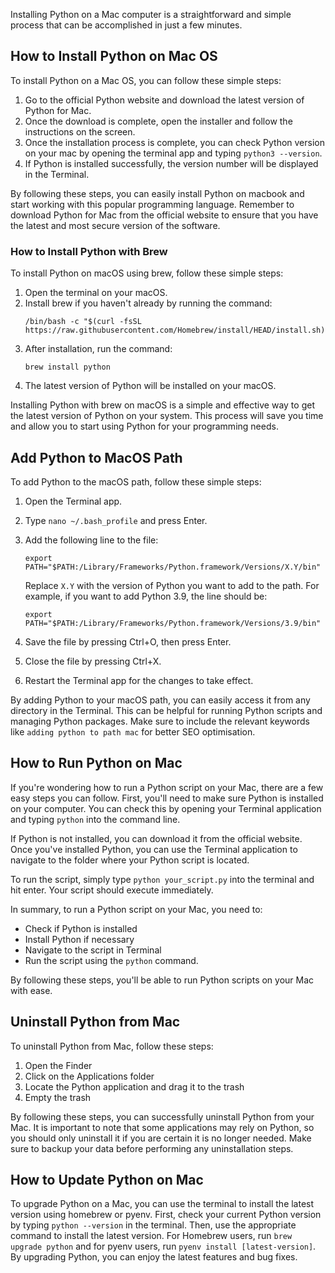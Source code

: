 Installing Python on a Mac computer is a straightforward and simple process that can be accomplished in just a few minutes. 
  
## How to Install Python on Mac OS  

To install Python on a Mac OS, you can follow these simple steps:

1. Go to the official Python website and download the latest version of Python for Mac.
2. Once the download is complete, open the installer and follow the instructions on the screen.
3. Once the installation process is complete, you can check Python version on your mac by opening the terminal app and typing `python3 --version`.
4. If Python is installed successfully, the version number will be displayed in the Terminal.

By following these steps, you can easily install Python on macbook and start working with this popular programming language. Remember to download Python for Mac from the official website to ensure that you have the latest and most secure version of the software.  

### How to Install Python with Brew  

To install Python on macOS using brew, follow these simple steps:

1. Open the terminal on your macOS.
2. Install brew if you haven't already by running the command:
   ```shell
   /bin/bash -c "$(curl -fsSL https://raw.githubusercontent.com/Homebrew/install/HEAD/install.sh)"
   ```
3. After installation, run the command:
   ```shell
   brew install python
   ```
4. The latest version of Python will be installed on your macOS.

Installing Python with brew on macOS is a simple and effective way to get the latest version of Python on your system. This process will save you time and allow you to start using Python for your programming needs. 

  
## Add Python to MacOS Path   

To add Python to the macOS path, follow these simple steps:

1. Open the Terminal app.
2. Type `nano ~/.bash_profile` and press Enter.
3. Add the following line to the file:

   ```shell
   export PATH="$PATH:/Library/Frameworks/Python.framework/Versions/X.Y/bin"
   ```

   Replace `X.Y` with the version of Python you want to add to the path. For example, if you want to add Python 3.9, the line should be:

   ```shell
   export PATH="$PATH:/Library/Frameworks/Python.framework/Versions/3.9/bin"
   ```

4. Save the file by pressing Ctrl+O, then press Enter.
5. Close the file by pressing Ctrl+X.
6. Restart the Terminal app for the changes to take effect.

By adding Python to your macOS path, you can easily access it from any directory in the Terminal. This can be helpful for running Python scripts and managing Python packages. Make sure to include the relevant keywords like `adding python to path mac` for better SEO optimisation.  
  
## How to Run Python on Mac  

If you're wondering how to run a Python script on your Mac, there are a few easy steps you can follow. First, you'll need to make sure Python is installed on your computer. You can check this by opening your Terminal application and typing `python` into the command line. 

If Python is not installed, you can download it from the official website. Once you've installed Python, you can use the Terminal application to navigate to the folder where your Python script is located. 

To run the script, simply type `python your_script.py` into the terminal and hit enter. Your script should execute immediately. 

In summary, to run a Python script on your Mac, you need to:
- Check if Python is installed
- Install Python if necessary
- Navigate to the script in Terminal
- Run the script using the `python` command. 

By following these steps, you'll be able to run Python scripts on your Mac with ease.  
  
## Uninstall Python from Mac  

To uninstall Python from Mac, follow these steps:
1. Open the Finder
2. Click on the Applications folder
3. Locate the Python application and drag it to the trash
4. Empty the trash

By following these steps, you can successfully uninstall Python from your Mac. It is important to note that some applications may rely on Python, so you should only uninstall it if you are certain it is no longer needed. Make sure to backup your data before performing any uninstallation steps.
  
## How to Update Python on Mac  

To upgrade Python on a Mac, you can use the terminal to install the latest version using homebrew or pyenv. First, check your current Python version by typing `python --version` in the terminal. Then, use the appropriate command to install the latest version. For Homebrew users, run `brew upgrade python` and for pyenv users, run `pyenv install [latest-version]`. By upgrading Python, you can enjoy the latest features and bug fixes.  
